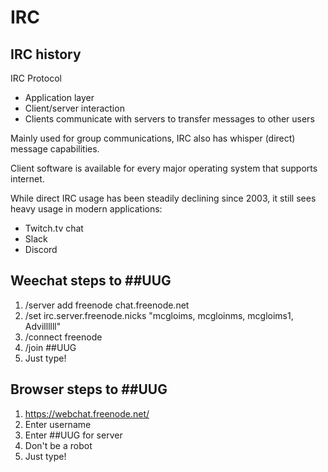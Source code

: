 # IRC

## IRC history

IRC Protocol

- Application layer
- Client/server interaction
- Clients communicate with servers to transfer messages to other users

Mainly used for group communications, IRC also has whisper (direct) message
capabilities.

Client software is available for every major operating system that supports
internet.

While direct IRC usage has been steadily declining since 2003, it still sees
heavy usage in modern applications:

- Twitch.tv chat
- Slack
- Discord

## Weechat steps to ##UUG

1. /server add freenode chat.freenode.net
2. /set irc.server.freenode.nicks "mcgloims, mcgloinms, mcgloims1, Advillllll"
3. /connect freenode
4. /join ##UUG
5. Just type!

## Browser steps to ##UUG

1. <https://webchat.freenode.net/>
2. Enter username
3. Enter ##UUG for server
4. Don't be a robot
5. Just type!
